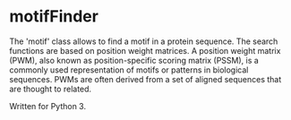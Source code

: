 # motifFinder

The 'motif' class allows to find a motif in a protein sequence. The search functions are based on position weight matrices. A position weight matrix (PWM), also known as position-specific scoring matrix (PSSM), is a commonly used representation of motifs or patterns in biological sequences. PWMs are often derived from a set of aligned sequences that are thought to related.

Written for Python 3.
